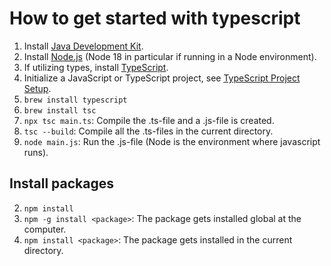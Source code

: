 # How to get started with typescript
1. Install [Java Development Kit](https://docs.oracle.com/en/java/javase/17/install/overview-jdk-installation.html#GUID-8677A77F-231A-40F7-98B9-1FD0B48C346A).
2. Install [Node.js](https://nodejs.org/en/download/) (Node 18 in particular if running in a Node environment).
3. If utilizing types, install [TypeScript](https://www.typescriptlang.org/download).
4. Initialize a JavaScript or TypeScript project, see [TypeScript Project Setup](https://khalilstemmler.com/blogs/typescript/node-starter-project/).
5. `brew install typescript`
6. `brew install tsc`
10. `npx tsc main.ts`: Compile the .ts-file and a .js-file is created.
11. `tsc --build`: Compile all the .ts-files in the current directory.
12. `node main.js`: Run the .js-file (Node is the environment where javascript runs).

## Install packages 
2. `npm install`
3. `npm -g install <package>`: The package gets installed global at the computer. 
4. `npm install <package>`: The package gets installed in the current directory.

